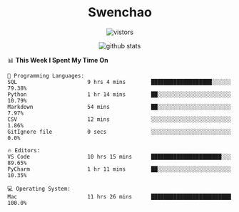 <h1 align="center">Swenchao</h3>

<p align="center">
  <img src="https://visitor-badge.glitch.me/badge?page_id=Swenchao" alt="vistors" />
</p>

<p align="center">
  <img src="https://github-readme-stats.vercel.app/api?username=Swenchao&count_private=true&show_icons=true&theme=vue-dark&hide_title=true" alt="github stats" />
</p>

<!--START_SECTION:waka-->
📊 **This Week I Spent My Time On** 

```text
💬 Programming Languages: 
SQL                      9 hrs 4 mins        ███████████████████░░░░░░   79.38% 
Python                   1 hr 14 mins        ██░░░░░░░░░░░░░░░░░░░░░░░   10.79% 
Markdown                 54 mins             ██░░░░░░░░░░░░░░░░░░░░░░░   7.97% 
CSV                      12 mins             ░░░░░░░░░░░░░░░░░░░░░░░░░   1.86% 
GitIgnore file           0 secs              ░░░░░░░░░░░░░░░░░░░░░░░░░   0.0%

🔥 Editors: 
VS Code                  10 hrs 15 mins      ██████████████████████░░░   89.65% 
PyCharm                  1 hr 11 mins        ██░░░░░░░░░░░░░░░░░░░░░░░   10.35%

💻 Operating System: 
Mac                      11 hrs 26 mins      █████████████████████████   100.0%

```


<!--END_SECTION:waka-->
